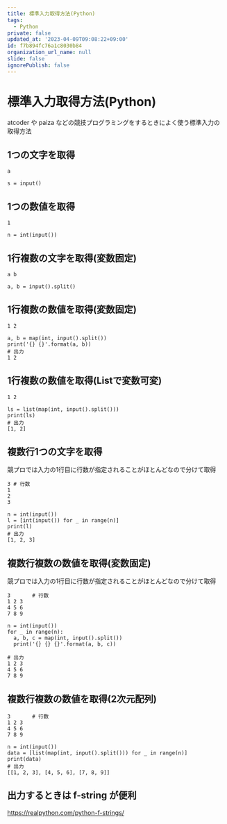 ```yaml
---
title: 標準入力取得方法(Python)
tags:
  - Python
private: false
updated_at: '2023-04-09T09:08:22+09:00'
id: f7b894fc76a1c8030b84
organization_url_name: null
slide: false
ignorePublish: false
---
```

# 標準入力取得方法(Python)

atcoder や paiza などの競技プログラミングをするときによく使う標準入力の取得方法

## 1つの文字を取得

```python:入力
a
```

```python:実装
s = input()
```

## 1つの数値を取得

```python:入力
1
```

```python:実装
n = int(input())
```

## 1行複数の文字を取得(変数固定)

```python:入力
a b
```

```python:実装
a, b = input().split()
```

## 1行複数の数値を取得(変数固定)

```python:入力
1 2
```

```python:実装
a, b = map(int, input().split())
print('{} {}'.format(a, b))
# 出力
1 2
```

## 1行複数の数値を取得(Listで変数可変)

```python:入力
1 2
```

```python:実装
ls = list(map(int, input().split()))
print(ls)
# 出力
[1, 2]
```

## 複数行1つの文字を取得

競プロでは入力の1行目に行数が指定されることがほとんどなので分けて取得

```python:入力
3 # 行数
1
2
3
```

```python:実装
n = int(input())
l = [int(input()) for _ in range(n)]
print(l)
# 出力
[1, 2, 3]
```

## 複数行複数の数値を取得(変数固定)

競プロでは入力の1行目に行数が指定されることがほとんどなので分けて取得

```python:入力
3       # 行数
1 2 3
4 5 6
7 8 9
```

```python:実装
n = int(input())
for _ in range(n):
  a, b, c = map(int, input().split())
  print('{} {} {}'.format(a, b, c))

# 出力
1 2 3
4 5 6
7 8 9
```

## 複数行複数の数値を取得(2次元配列)

```python:入力
3       # 行数
1 2 3
4 5 6
7 8 9
```

```python:実装
n = int(input())
data = [list(map(int, input().split())) for _ in range(n)]
print(data)
# 出力
[[1, 2, 3], [4, 5, 6], [7, 8, 9]]
```

## 出力するときは f-string が便利

https://realpython.com/python-f-strings/
